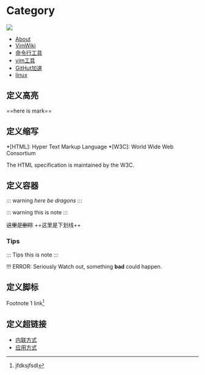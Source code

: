 # Category

![](http://placekitten.com/g/1200/400)

* [About](post/about.md)
* [VimWiki](post/VimWiki.md)
* [命令行工具](post/tools/cmd-tools.md)
* [vim工具](post/tools/vim-plugins.md)
* [GitHut加速](post/tools/9种提高GitHub国内访问速度的方案.md)
* [linux](post/linux/readme.md)

## 定义高亮

==here is mark==


## 定义缩写

*[HTML]: Hyper Text Markup Language
*[W3C]:  World Wide Web Consortium

The HTML specification
is maintained by the W3C.


## 定义容器

::: warning
*here be dragons*
:::


::: warning
this is note
:::

~~这里是删除~~
++这里是下划线++

### Tips

::: Tips
this is note
:::


!!! ERROR: Seriously
    Watch out, something **bad** could happen.


## 定义脚标

Footnote 1 link[^wms]

[^wms]: jfdksjfsdl


## 定义超链接

- [内联方式](http://www.baidu.com)
- [应用方式][link1]


[link1]: https://www.baidu.com


















































